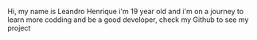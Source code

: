 Hi, my name is Leandro Henrique i'm 19 year old and i'm on a journey to learn more codding and be a good developer, 
check my Github to see my project 
